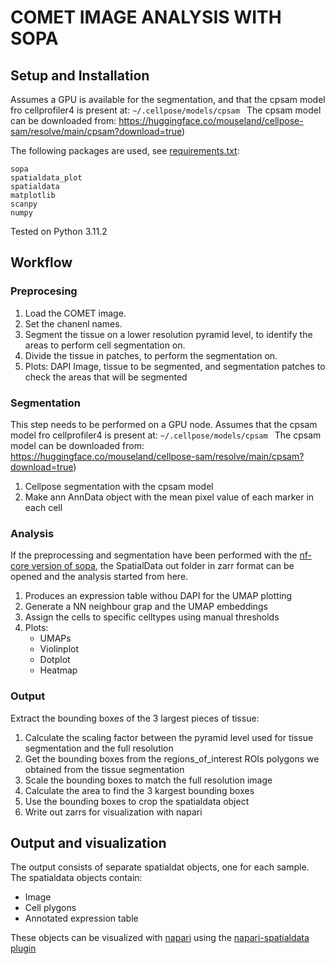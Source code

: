 # COMET IMAGE ANALYSIS WITH SOPA

## Setup and Installation
Assumes a GPU is available for the segmentation, and that the cpsam model fro cellprofiler4 is present at: `~/.cellpose/models/cpsam `
The cpsam model can be downloaded from: https://huggingface.co/mouseland/cellpose-sam/resolve/main/cpsam?download=true)

The following packages are used, see [requirements.txt](https://github.com/scOpenLab/sopa_comet_analysis/blob/main/requirements.txt):
```
sopa
spatialdata_plot
spatialdata
matplotlib
scanpy
numpy
```
Tested on Python 3.11.2

## Workflow

### Preprocesing
1) Load the COMET image.
2) Set the chanenl names.
3) Segment the tissue on a lower resolution pyramid level, to identify the areas to perform cell segmentation on.
4) Divide the tissue in patches, to perform the segmentation on.
5) Plots: DAPI Image, tissue to be segmented, and segmentation patches to check the areas that will be segmented


### Segmentation
This step needs to be performed on a GPU node.
Assumes that the cpsam model fro cellprofiler4 is present at: `~/.cellpose/models/cpsam `
The cpsam model can be downloaded from: https://huggingface.co/mouseland/cellpose-sam/resolve/main/cpsam?download=true)
1) Cellpose segmentation with the cpsam model
2) Make ann AnnData object with the mean pixel value of each marker in each cell

### Analysis
If the preprocessing and segmentation have been performed with the [nf-core version of sopa](https://nf-co.re/sopa/dev/),
the SpatialData out folder in zarr format can be opened and the analysis started from here.
1) Produces an expression table withou DAPI for the UMAP plotting
2) Generate a NN neighbour grap and the UMAP embeddings
3) Assign the cells to specific celltypes using manual thresholds
5) Plots:
    - UMAPs 
    - Violinplot
    - Dotplot
    - Heatmap   


### Output
Extract the bounding boxes of the 3 largest pieces of tissue:
1) Calculate the scaling factor between the pyramid level used for tissue segmentation and the full resolution
2) Get the bounding boxes from the regions_of_interest ROIs polygons we obtained from the tissue segmentation
3) Scale the bounding boxes to match the full resolution image
4) Calculate the area to find the 3 kargest bounding boxes
5) Use the bounding boxes to crop the spatialdata object
6) Write out zarrs for visualization with napari

## Output and visualization
The output consists of separate spatialdat objects, one for each sample.
The spatialdata objects contain:
- Image
- Cell plygons
- Annotated expression table

These objects can be visualized with [napari](https://napari.org/stable/) using the [napari-spatialdata plugin](https://spatialdata.scverse.org/projects/napari/en/latest/index.html)




